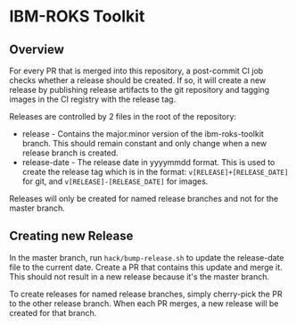 # IBM-ROKS Toolkit

## Overview
For every PR that is merged into this repository, a post-commit CI job checks whether a release should be created. If so,
it will create a new release by publishing release artifacts to the git repository and tagging images in the CI registry
with the release tag.

Releases are controlled by 2 files in the root of the repository:

- release - Contains the major.minor version of the ibm-roks-toolkit branch. This should remain constant and only change
  when a new release branch is created.
- release-date - The release date in yyyymmdd format. This is used to create the release tag which is in the format:
  `v[RELEASE]+[RELEASE_DATE]` for git, and `v[RELEASE]-[RELEASE_DATE]` for images.

Releases will only be created for named release branches and not for the master branch.

## Creating new Release

In the master branch, run `hack/bump-release.sh` to update the release-date file to the current date. Create a PR that 
contains this update and merge it. This should not result in a new release because it's the master branch. 

To create releases for named release branches, simply cherry-pick the PR to the other release branch.
When each PR merges, a new release will be created for that branch.
